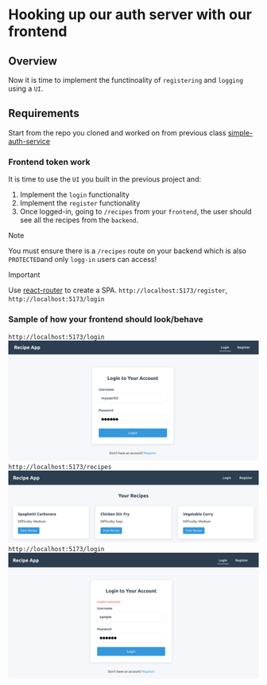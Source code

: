 # Hooking up our auth server with our frontend

## Overview

Now it is time to implement the functinoality of `registering` and `logging` using
a `UI`.

## Requirements

Start from the repo you cloned and worked on from previous class [simple-auth-service](https://github.com/juan-instructor/simple-auth-service)

### Frontend token work

It is time to use the `UI` you built in the previous project and:

1. Implement the `login` functionality
2. Implement the `register` functionality
3. Once logged-in, going to `/recipes` from your `frontend`, the user should see
   all the recipes from the `backend`.

> [!NOTE]
> You must ensure there is a `/recipes` route on your backend which is also `PROTECTED`and
> only `logg-in` users can access!

> [!IMPORTANT]
> Use [react-router](https://reactrouter.com/) to create a SPA.
> `http://localhost:5173/register`, `http://localhost:5173/login`

### Sample of how your frontend should look/behave

`http://localhost:5173/login`
![log-in](./project-assets/log-in.png)
`http://localhost:5173/recipes`
![recipes](./project-assets/reciped-logged-in.png)
`http://localhost:5173/login`
![user-no-registered](./project-assets/no-registered-user.png)
